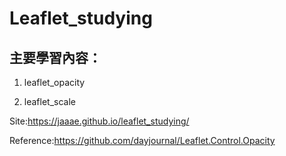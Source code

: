 # Leaflet_studying
## 主要學習內容：

1. leaflet_opacity

2. leaflet_scale


Site:https://jaaae.github.io/leaflet_studying/

Reference:https://github.com/dayjournal/Leaflet.Control.Opacity
